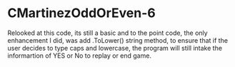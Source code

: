 # CMartinezOddOrEven-6
Relooked at this code, its still a basic and to the point code, 
the only enhancement I did, was add .ToLower() string method, to ensure
that if the user decides to type caps and lowercase, the program will still
intake the informartion of YES or No to replay or end game. 
